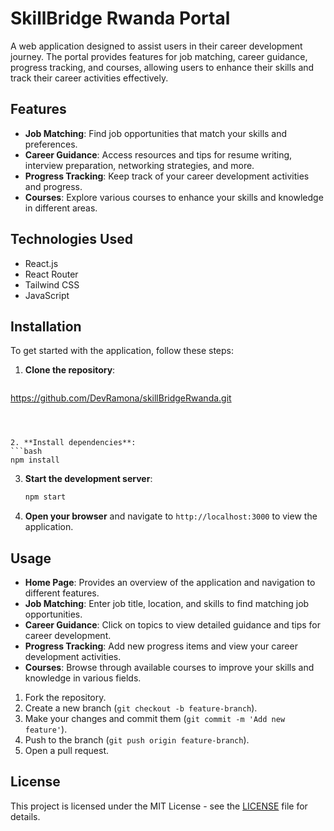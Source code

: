 # SkillBridge Rwanda Portal

A web application designed to assist users in their career development journey. The portal provides features for job matching, career guidance, progress tracking, and courses, allowing users to enhance their skills and track their career activities effectively.

## Features

- **Job Matching**: Find job opportunities that match your skills and preferences.
- **Career Guidance**: Access resources and tips for resume writing, interview preparation, networking strategies, and more.
- **Progress Tracking**: Keep track of your career development activities and progress.
- **Courses**: Explore various courses to enhance your skills and knowledge in different areas.

## Technologies Used

- React.js
- React Router
- Tailwind CSS
- JavaScript

## Installation

To get started with the application, follow these steps:

1. **Clone the repository**:
   ```bash
https://github.com/DevRamona/skillBridgeRwanda.git
   ```



2. **Install dependencies**:
   ```bash
   npm install
   ```

3. **Start the development server**:
   ```bash
   npm start
   ```

4. **Open your browser** and navigate to `http://localhost:3000` to view the application.

## Usage

- **Home Page**: Provides an overview of the application and navigation to different features.
- **Job Matching**: Enter job title, location, and skills to find matching job opportunities.
- **Career Guidance**: Click on topics to view detailed guidance and tips for career development.
- **Progress Tracking**: Add new progress items and view your career development activities.
- **Courses**: Browse through available courses to improve your skills and knowledge in various fields.



1. Fork the repository.
2. Create a new branch (`git checkout -b feature-branch`).
3. Make your changes and commit them (`git commit -m 'Add new feature'`).
4. Push to the branch (`git push origin feature-branch`).
5. Open a pull request.

## License

This project is licensed under the MIT License - see the [LICENSE](LICENSE) file for details.


